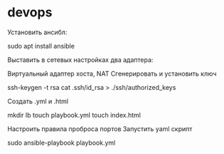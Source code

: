# devops
Установить ансибл:

sudo apt install ansible

Выставить в сетевых настройках два адаптера:

Виртуальный адаптер хоста,
NAT
Сгенерировать и установить ключ

ssh-keygen -t rsa cat .ssh/id_rsa > ./ssh/authorized_keys

Создать .yml и .html

mkdir lb touch playbook.yml touch index.html

Настроить правила проброса портов Запустить yaml скрипт

sudo ansible-playbook playbook.yml
